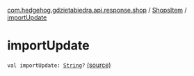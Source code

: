 [com.hedgehog.gdzietabiedra.api.response.shop](../index.md) / [ShopsItem](index.md) / [importUpdate](./import-update.md)

# importUpdate

`val importUpdate: `[`String`](https://kotlinlang.org/api/latest/jvm/stdlib/kotlin/-string/index.html)`?` [(source)](https://github.com/asvid/GdzieTaBiedra/tree/master/app/src/main/java/com/hedgehog/gdzietabiedra/api/response/shop/ShopsItem.kt#L29)